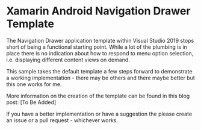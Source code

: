 # Xamarin Android Navigation Drawer Template
The Navigation Drawer application template within Visual Studio 2019 stops short of being a functional starting point. While a lot of the plumbing is in place there is no indication about how to respond to menu option selection, i.e. displaying different content views on demand.

This sample takes the default template a few steps forward to demonstrate a working implementation - there may be others and there maybe better but this one works for me.

More information on the creation of the template can be found in this blog post: [To Be Added]

If you have a better implementation or have a suggestion the please create an issue or a pull request - whichever works.
